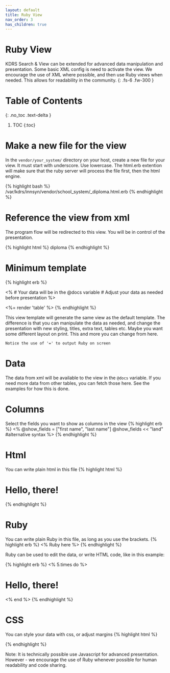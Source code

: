 ```yaml
---
layout: default
title: Ruby View
nav_order: 3
has_children: true
---
```

# Ruby View
KDRS Search & View can be extended for advanced data manipulation and presentation. Some basic XML config is need to activate the view. We encourage the use of XML where possible, and then use Ruby views when needed. This allows for readability in the community.
{: .fs-6 .fw-300 }

# Table of Contents
{: .no_toc .text-delta }

1. TOC
{:toc}

# Make a new file for the view
In the `vendor/your_system/` directory on your host, create a new file for your view. It must start with underscore. Use lowercase. The html.erb extention will make sure that the ruby server will process the file first, then the html engine.

{% highlight bash %}
/var/kdrs/innsyn/vendor/school_system/_diploma.html.erb
{% endhighlight %}

# Reference the view from xml
The program flow will be redirected to this view. You will be in control of the presentation.

{% highlight html %}
    <table>
        <rubyview>diploma</rubyview>
{% endhighlight %}

# Minimum template

{% highlight erb %}
<!-- DATA PREPARATION -->
<% 
    # Your data will be in the @docs variable
    # Adjust your data as needed before presentation
%>

<!-- DATA PRESENTATION -->
<%= render 'table' %>
{% endhighlight %}

This view template will generate the same view as the default template.
The difference is that you can manipulate the data as needed, and change the presentation with new styling, titles, extra text, tables etc. Maybe you want some different layout on print. This and more you can change from here.

`Notice the use of '=' to output Ruby on screen`

# Data
The data from xml will be available to the view in the `@docs` variable. If you need more data from other tables, you can fetch those here. See the examples for how this is done.

# Columns
Select the fields you want to show as columns in the view
{% highlight erb %}
<% 
    @show_fields = ["first name", "last name"] 
    @show_fields  <<  "land"  #alternative syntax 
%>
{% endhighlight %}



# Html
You can write plain html in this file
{% highlight html %}
    <h1>Hello, there!</h1>
{% endhighlight %}

# Ruby
You can write plain Ruby in this file, as long as you use the brackets.
{% highlight erb %}
    <% Ruby here %>
{% endhighlight %}


Ruby can be used to edit the data, or write HTML code, like in this example:

{% highlight erb %}
<% 5.times do %>
    <h1>Hello, there!</h1>
<% end %>
{% endhighlight %}


# CSS
You can style your data with css, or adjust margins
{% highlight html %}
<style>    
  .my-style {
    background-color: lightgray;
    font-size: larger;
    /* vscode editor will help suggest what to write here */
    /* you can also use chatgpt to write css */
  }
</style>
{% endhighlight %}

Note: It is technically possible use Javascript for advanced presentation. However - we encourage the use of Ruby whenever possible for human readability and code sharing.


